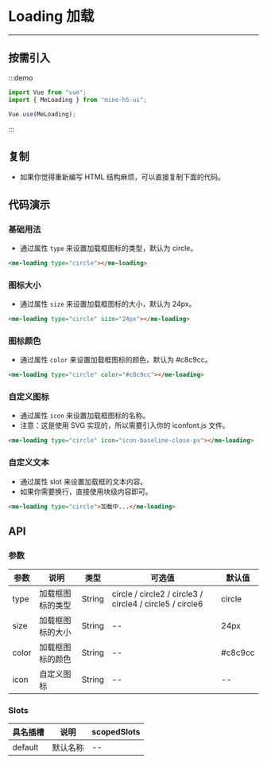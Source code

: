 # Loading 加载

---

## 按需引入

:::demo

```JavaScript
import Vue from "vue";
import { MeLoading } from "mine-h5-ui";

Vue.use(MeLoading);
```

:::

## 复制

- 如果你觉得重新编写 HTML 结构麻烦，可以直接复制下面的代码。

## 代码演示

### 基础用法

- 通过属性 `type` 来设置加载框图标的类型，默认为 circle。

```HTML
<me-loading type="circle"></me-loading>
```

### 图标大小

- 通过属性 `size` 来设置加载框图标的大小，默认为 24px。

```HTML
<me-loading type="circle" size="24px"></me-loading>
```

### 图标颜色

- 通过属性 `color` 来设置加载框图标的颜色，默认为 #c8c9cc。

```HTML
<me-loading type="circle" color="#c8c9cc"></me-loading>
```

### 自定义图标

- 通过属性 `icon` 来设置加载框图标的名称。
- 注意：这是使用 SVG 实现的，所以需要引入你的 iconfont.js 文件。

```HTML
<me-loading type="circle" icon="icon-baseline-close-px"></me-loading>
```

### 自定义文本

- 通过属性 slot 来设置加载框的文本内容。
- 如果你需要换行，直接使用块级内容即可。

```HTML
<me-loading type="circle">加载中...</me-loading>
```

## API

### 参数

| 参数  | 说明             | 类型   | 可选值                                                   | 默认值  |
| ----- | ---------------- | ------ | -------------------------------------------------------- | ------- |
| type  | 加载框图标的类型 | String | circle / circle2 / circle3 / circle4 / circle5 / circle6 | circle  |
| size  | 加载框图标的大小 | String | --                                                       | 24px    |
| color | 加载框图标的颜色 | String | --                                                       | #c8c9cc |
| icon  | 自定义图标       | String | --                                                       | --      |

### Slots

| 具名插槽 | 说明     | scopedSlots |
| -------- | -------- | ----------- |
| default  | 默认名称 | --          |
